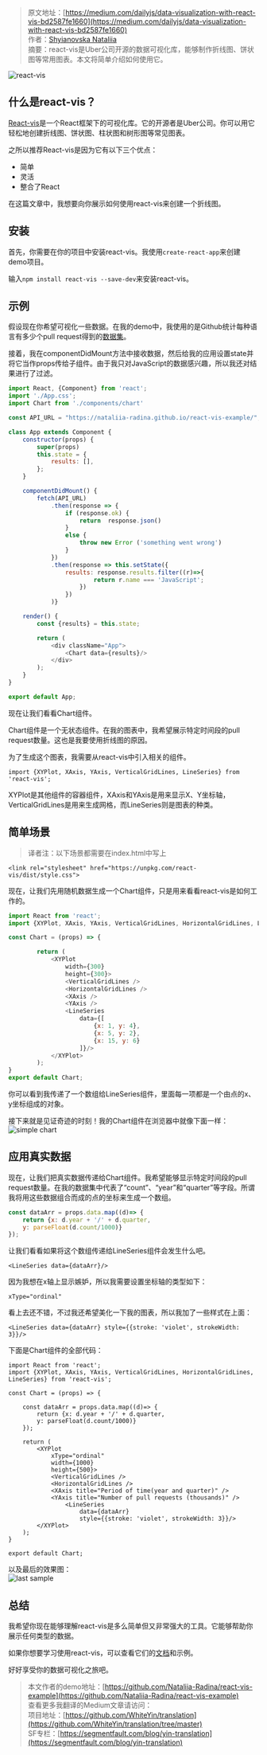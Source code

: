 > 原文地址：[https://medium.com/dailyjs/data-visualization-with-react-vis-bd2587fe1660](https://medium.com/dailyjs/data-visualization-with-react-vis-bd2587fe1660)  
作者：[Shyianovska Nataliia](https://medium.com/@shyianovska)  
摘要：react-vis是Uber公司开源的数据可视化库，能够制作折线图、饼状图等常用图表。本文将简单介绍如何使用它。

![react-vis](http://ox34ivs2j.bkt.clouddn.com//hexo/2018-3-18/2018-3-18-1.png)  

## 什么是react-vis？

[React-vis](http://uber.github.io/react-vis/documentation/welcome-to-react-vis)是一个React框架下的可视化库。它的开源者是Uber公司。你可以用它轻松地创建折线图、饼状图、柱状图和树形图等常见图表。

之所以推荐React-vis是因为它有以下三个优点：
* 简单
* 灵活
* 整合了React

在这篇文章中，我想要向你展示如何使用react-vis来创建一个折线图。

## 安装
首先，你需要在你的项目中安装react-vis。我使用`create-react-app`来创建demo项目。

输入`npm install react-vis --save-dev`来安装react-vis。

## 示例
假设现在你希望可视化一些数据。在我的demo中，我使用的是Github统计每种语言有多少个pull request得到的[数据集](https://nataliia-radina.github.io/react-vis-example/)。

接着，我在componentDidMount方法中接收数据，然后给我的应用设置state并将它当作props传给子组件。由于我只对JavaScript的数据感兴趣，所以我还对结果进行了过滤。

```js
import React, {Component} from 'react';
import './App.css';
import Chart from './components/chart'

const API_URL = "https://nataliia-radina.github.io/react-vis-example/";

class App extends Component {
    constructor(props) {
        super(props)
        this.state = {
            results: [],
        };
    }

    componentDidMount() {
        fetch(API_URL)
            .then(response => {
                if (response.ok) {
                    return  response.json()
                }
                else {
                    throw new Error ('something went wrong')
                }
            })
            .then(response => this.setState({
                results: response.results.filter((r)=>{
                        return r.name === 'JavaScript';
                    })
                })
            )}

    render() {
        const {results} = this.state;

        return (
            <div className="App">
                <Chart data={results}/>
            </div>
        );
    }
}

export default App;
```
现在让我们看看Chart组件。

Chart组件是一个无状态组件。在我的图表中，我希望展示特定时间段的pull request数量。这也是我要使用折线图的原因。

为了生成这个图表，我需要从react-vis中引入相关的组件。
```
import {XYPlot, XAxis, YAxis, VerticalGridLines, LineSeries} from 'react-vis';
```
XYPlot是其他组件的容器组件，XAxis和YAxis是用来显示X、Y坐标轴，VerticalGridLines是用来生成网格，而LineSeries则是图表的种类。

## 简单场景
> 译者注：以下场景都需要在index.html中写上
```
<link rel="stylesheet" href="https://unpkg.com/react-vis/dist/style.css">
```

现在，让我们先用随机数据生成一个Chart组件，只是用来看看react-vis是如何工作的。

```js
import React from 'react';
import {XYPlot, XAxis, YAxis, VerticalGridLines, HorizontalGridLines, LineSeries} from 'react-vis';

const Chart = (props) => {

        return (
            <XYPlot
                width={300}
                height={300}>
                <VerticalGridLines />
                <HorizontalGridLines />
                <XAxis />
                <YAxis />
                <LineSeries
                    data={[
                        {x: 1, y: 4},
                        {x: 5, y: 2},
                        {x: 15, y: 6}
                    ]}/>
            </XYPlot>
        );
}
export default Chart;
```
你可以看到我传递了一个数组给LineSeries组件，里面每一项都是一个由点的x、y坐标组成的对象。

接下来就是见证奇迹的时刻！我的Chart组件在浏览器中就像下面一样：  
![simple chart](http://ox34ivs2j.bkt.clouddn.com//hexo/2018-3-18/2018-3-18-2.png)

## 应用真实数据
现在，让我们把真实数据传递给Chart组件。我希望能够显示特定时间段的pull request数量。在我的数据集中代表了“count”、“year”和“quarter”等字段。所谓我将用这些数据组合而成的点的坐标来生成一个数组。
```js
const dataArr = props.data.map((d)=> {
    return {x: d.year + '/' + d.quarter, 
    y: parseFloat(d.count/1000)}
});
```
让我们看看如果将这个数组传递给LineSeries组件会发生什么吧。
```
<LineSeries data={dataArr}/>
```
因为我想在x轴上显示嫉妒，所以我需要设置坐标轴的类型如下：
```
xType="ordinal"
```
看上去还不错，不过我还希望美化一下我的图表，所以我加了一些样式在上面：
```
<LineSeries data={dataArr} style={{stroke: 'violet', strokeWidth: 3}}/>
```

下面是Chart组件的全部代码：
```
import React from 'react';
import {XYPlot, XAxis, YAxis, VerticalGridLines, HorizontalGridLines, LineSeries} from 'react-vis';

const Chart = (props) => {

    const dataArr = props.data.map((d)=> {
        return {x: d.year + '/' + d.quarter, 
        y: parseFloat(d.count/1000)}
    });

    return (
        <XYPlot
            xType="ordinal"
            width={1000}
            height={500}>
            <VerticalGridLines />
            <HorizontalGridLines />
            <XAxis title="Period of time(year and quarter)" />
            <YAxis title="Number of pull requests (thousands)" />
                <LineSeries
                    data={dataArr}
                    style={{stroke: 'violet', strokeWidth: 3}}/>
        </XYPlot>
    );
}

export default Chart;
```
以及最后的效果图：  
![last sample](http://ox34ivs2j.bkt.clouddn.com//hexo/2018-3-18/2018-3-18-3.png)  

## 总结
我希望你现在能够理解react-vis是多么简单但又非常强大的工具。它能够帮助你展示任何类型的数据。

如果你想要学习使用react-vis，可以查看它们的[文档](https://uber.github.io/react-vis/?p=/documentation/welcome-to-react-vis)和示例。

好好享受你的数据可视化之旅吧。

> 本文作者的demo地址：[https://github.com/Nataliia-Radina/react-vis-example](https://github.com/Nataliia-Radina/react-vis-example)  
查看更多我翻译的Medium文章请访问：  
项目地址：[https://github.com/WhiteYin/translation](https://github.com/WhiteYin/translation/tree/master)  
SF专栏：[https://segmentfault.com/blog/yin-translation](https://segmentfault.com/blog/yin-translation)